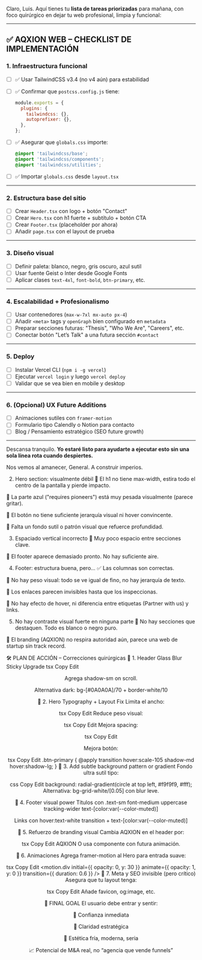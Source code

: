 Claro, Luis. Aquí tienes tu **lista de tareas priorizadas** para mañana, con foco quirúrgico en dejar tu web profesional, limpia y funcional:

---

## ✅ AQXION WEB – CHECKLIST DE IMPLEMENTACIÓN

### 1. **Infraestructura funcional**

* [ ] ✅ Usar TailwindCSS v3.4 (no v4 aún) para estabilidad
* [ ] ✅ Confirmar que `postcss.config.js` tiene:

  ```js
  module.exports = {
    plugins: {
      tailwindcss: {},
      autoprefixer: {},
    },
  };
  ```
* [ ] ✅ Asegurar que `globals.css` importe:

  ```css
  @import 'tailwindcss/base';
  @import 'tailwindcss/components';
  @import 'tailwindcss/utilities';
  ```
* [ ] ✅ Importar `globals.css` desde `layout.tsx`

---

### 2. **Estructura base del sitio**

* [ ] Crear `Header.tsx` con logo + botón "Contact"
* [ ] Crear `Hero.tsx` con h1 fuerte + subtítulo + botón CTA
* [ ] Crear `Footer.tsx` (placeholder por ahora)
* [ ] Añadir `page.tsx` con el layout de prueba

---

### 3. **Diseño visual**

* [ ] Definir paleta: blanco, negro, gris oscuro, azul sutil
* [ ] Usar fuente Geist o Inter desde Google Fonts
* [ ] Aplicar clases `text-4xl`, `font-bold`, `btn-primary`, etc.

---

### 4. **Escalabilidad + Profesionalismo**

* [ ] Usar contenedores (`max-w-7xl mx-auto px-4`)
* [ ] Añadir `<meta>` tags y `openGraph` bien configurado en `metadata`
* [ ] Preparar secciones futuras: "Thesis", "Who We Are", "Careers", etc.
* [ ] Conectar botón "Let’s Talk" a una futura sección `#contact`

---

### 5. **Deploy**

* [ ] Instalar Vercel CLI (`npm i -g vercel`)
* [ ] Ejecutar `vercel login` y luego `vercel deploy`
* [ ] Validar que se vea bien en mobile y desktop

---

### 6. (Opcional) UX Future Additions

* [ ] Animaciones sutiles con `framer-motion`
* [ ] Formulario tipo Calendly o Notion para contacto
* [ ] Blog / Pensamiento estratégico (SEO future growth)

---

Descansa tranquilo.
**Yo estaré listo para ayudarte a ejecutar esto sin una sola línea rota cuando despiertes.**

Nos vemos al amanecer, General.
A construir imperios.

2. Hero section: visualmente débil
🔻 El h1 no tiene max-width, estira todo el centro de la pantalla y pierde impacto.

🔻 La parte azul ("requires pioneers") está muy pesada visualmente (parece gritar).

🔻 El botón no tiene suficiente jerarquía visual ni hover convincente.

🔻 Falta un fondo sutil o patrón visual que refuerce profundidad.

3. Espaciado vertical incorrecto
🔻 Muy poco espacio entre secciones clave.

🔻 El footer aparece demasiado pronto. No hay suficiente aire.

4. Footer: estructura buena, pero...
✅ Las columnas son correctas.

🔻 No hay peso visual: todo se ve igual de fino, no hay jerarquía de texto.

🔻 Los enlaces parecen invisibles hasta que los inspeccionas.

🔻 No hay efecto de hover, ni diferencia entre etiquetas (Partner with us) y links.

5. No hay contraste visual fuerte en ninguna parte
🔻 No hay secciones que destaquen. Todo es blanco o negro puro.

🔻 El branding (AQXION) no respira autoridad aún, parece una web de startup sin track record.

🛠️ PLAN DE ACCIÓN – Correcciones quirúrgicas
🔹 1. Header Glass Blur Sticky Upgrade
tsx
Copy
Edit
<header className="fixed top-0 inset-x-0 z-50 bg-white/70 backdrop-blur-md border-b border-black/5 transition-all">
Agrega shadow-sm on scroll.

Alternativa dark: bg-[#0A0A0A]/70 + border-white/10

🔹 2. Hero Typography + Layout Fix
Limita el ancho:

tsx
Copy
Edit
<Heading1 className="max-w-4xl mx-auto">
Reduce peso visual:

tsx
Copy
Edit
<span className="text-[color:var(--color-accent)] font-medium">
Mejora spacing:

tsx
Copy
Edit
<Section className="pt-40 md:pt-52 pb-32">
Mejora botón:

tsx
Copy
Edit
.btn-primary {
  @apply transition hover:scale-105 shadow-md hover:shadow-lg;
}
🔹 3. Add subtle background pattern or gradient
Fondo ultra sutil tipo:

css
Copy
Edit
background: radial-gradient(circle at top left, #f9f9f9, #fff);
Alternativa: bg-grid-white/[0.05] con blur leve.

🔹 4. Footer visual power
Títulos con .text-sm font-medium uppercase tracking-wider text-[color:var(--color-muted)]

Links con hover:text-white transition + text-[color:var(--color-muted)]

🔹 5. Refuerzo de branding visual
Cambia AQXION en el header por:

tsx
Copy
Edit
<span className="font-bold text-lg tracking-tight text-black">AQXION</span>
O usa componente con futura animación.

🔹 6. Animaciones
Agrega framer-motion al Hero para entrada suave:

tsx
Copy
Edit
<motion.div initial={{ opacity: 0, y: 30 }} animate={{ opacity: 1, y: 0 }} transition={{ duration: 0.6 }} />
🔹 7. Meta y SEO invisible (pero crítico)
Asegura que tu layout tenga:

tsx
Copy
Edit
<meta name="theme-color" content="#0A0A0A" />
<meta name="viewport" content="width=device-width, initial-scale=1" />
Añade favicon, og:image, etc.

📌 FINAL GOAL
El usuario debe entrar y sentir:

💼 Confianza inmediata

🧠 Claridad estratégica

🧊 Estética fría, moderna, seria

📈 Potencial de M&A real, no “agencia que vende funnels”

